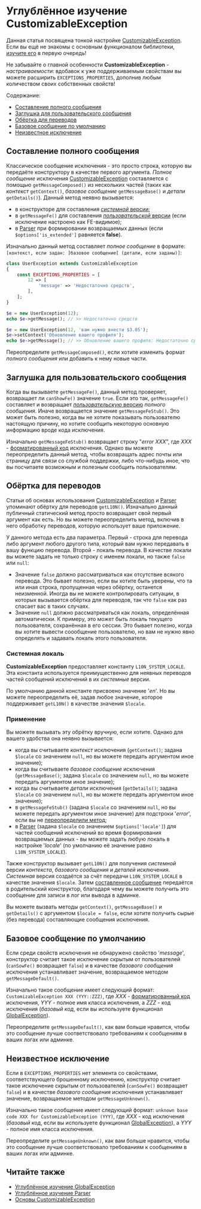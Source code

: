 # Углублённое изучение CustomizableException

Данная статья посвящена тонкой настройке [CustomizableException](../dummies/customizable-exception.md). Если вы ещё не
знакомы с основным функционалом библиотеки, [изучите его](../dummies/about.md) в первую очередь!

Не забывайте о главной особенности **CustomizableException** - _настраиваемости_: вдобавок к уже
поддерживаемым свойствам вы можете расширить `EXCEPTIONS_PROPERTIES`, дополнив любым количеством своих собственных
свойств!

Содержание:
- [Составление полного сообщения](#составление-полного-сообщения)
- [Заглушка для пользовательского сообщения](#заглушка-для-пользовательского-сообщения)
- [Обёртка для переводов](#обёртка-для-переводов)
- [Базовое сообщение по умолчанию](#базовое-сообщение-по-умолчанию)
- [Неизвестное исключение](#неизвестное-исключение)

## Составление полного сообщения

Классическое сообщение исключения - это просто строка, которую вы передаёте конструктору в качестве первого аргумента.
_Полное сообщение_ исключения [CustomizableException](../dummies/customizable-exception.md) составляется с помощью
`getMessageComposed()` из нескольких частей (таких как _контекст_ `getContext()`,
_базовое сообщение_ `getMessageBase()` и _детали_ `getDetails()`). Данный метод неявно вызывается:
- в конструкторе для составления [_системной_ версии](#обёртка-для-переводов);
- в `getMessageFe()` для составления [_пользовательской_ версии](#обёртка-для-переводов) (если исключение настроено
как FE-видимое);
- в [Parser](../dummies/parser.md#возвращаемые-данные) при формировании возвращаемых данных (если
`$options['is_extended']` равняется **false**).

Изначально данный метод составляет _полное сообщение_ в формате:
`[контекст, если задан: ]базовое сообщение[ (детали, если заданы)]`:

```php
class UserException extends CustomizableException
{
    const EXCEPTIONS_PROPERTIES = [
        12 => [
            'message' => 'Недостаточно средств',
        ],
    ];
}

$e = new UserException(12);
echo $e->getMessage(); // >> Недостаточно средств

$e = new UserException(12, 'вам нужно внести $3.05');
$e->setContext('Обновление вашего профиля');
echo $e->getMessage(); // >> Обновление вашего профиля: Недостаточно средств (вам нужно внести $3.05)
```

Переопределите `getMessageComposed()`, если хотите изменить формат _полного сообщения_ или добавить к нему новые части.

## Заглушка для пользовательского сообщения

Когда вы вызываете `getMessageFe()`, данный метод проверяет, возвращает ли `canShowFe()` значение `true`. Если это так,
`getMessageFe()` составляет и возвращает [_пользовательскую_ версию](#обёртка-для-переводов) _полного сообщения_. Иначе
возвращается значение `getMessageFeStub()`. Это может быть полезно, когда вы не хотите показывать пользователю
настоящую причину, но хотите сообщить некоторую основную информацию вроде кода исключения.

Изначально `getMessageFeStub()` возвращает строку "_error XXX_", где _XXX_ -
[форматированный код](global-exception.md#форматирование-глобальных-кодов) исключения. Однако вы можете переопределить
данный метод, чтобы возвращать адрес почты или страницу для связи со службой поддержки, либо что-нибудь иное, что вы
посчитаете возможным и полезным сообщить пользователям.

## Обёртка для переводов

Статьи об основах использования [CustomizableException](../dummies/customizable-exception.md#настройка) и
[Parser](../dummies/parser.md#возвращаемые-данные) упоминают обёртку для переводов `getL10N()`. Изначально данный
публичный статический метод просто возвращает свой первый аргумент как есть. Но вы можете переопределить метод,
включив в него обработку переводов, которую использует ваше приложение.

У данного метода есть два параметра. Первый - строка для перевода либо аргумент любого другого типа, который вам нужно
передавать в вашу функцию перевода. Второй - локаль перевода. В качестве локали вы можете задать не только строку
с именем локали, но также `false` или `null`:
- Значение `false` должно рассматриваться как отсутствие всякого перевода. Это бывает полезно, если вы хотите быть
уверены, что та или иная строка, пропущенная через обёртку, останется неизменной. Иногда вы не можете контролировать
ситуации, в которых вызывается обёртка для переводов, так что `false` как раз спасает вас в таких случаях.
- Значение `null` должно рассматриваться как локаль, определённая автоматически. К примеру, это может быть локаль
текущего пользователя, сохранённая в его сессии. Это бывает полезно, когда вы хотите вывести соообщение пользователю,
но вам не нужно явно определять и задавать локаль этого пользователя.

### Системная локаль

**CustomizableException** предоставляет константу `L10N_SYSTEM_LOCALE`. Эта константа используется преимущественно
для неявных переводов частей сообщений исключений в их _системные_ версии.

По умолчанию данной константе присвоено значение '_en_'. Но вы можете переопределить её, задав любое значение, которое
поддерживает `getL10N()` в качестве значения `$locale`.

### Применение

Вы можете вызывать эту обрётку вручную, если хотите. Однако для вашего удобства она неявно вызывается:
- когда вы считываете _контекст_ исключения (`getContext()`; задана `$locale` со значением `null`,
но вы можете передать аргументом иное значение);
- когда вы считываете _базовое сообщение_ исключения (`getMessageBase()`; задана `$locale` со значением `null`, но вы
можете передать аргументом иное значение);
- когда вы считываете _детали_ исключения (`getDetails()`; задана `$locale` со значением `null`, но вы можете передать
аргументом иное значение);
- в `getMessageFeStub()` (задана `$locale` со значением `null`, но вы можете передать аргументом иное значение)
для подстроки '_error_', если вы не [переопределили метод](#заглушка-для-пользовательского-сообщения);
- в [Parser](../dummies/parser.md#возвращаемые-данные) (задана `$locale` со значением `$options['locale']`) для частей
сообщений исключений во время формирования возвращаемых данных - вы можете задать любую локаль в настройке '_locale_'
(по умолчанию её значение равно `L10N_SYSTEM_LOCALE`).

Также конструктор вызывает `getL10N()` для получения _системной_ версии _контекста_, _базового сообщения_
и _деталей_ исключения. _Системная_ версия создаётся за счёт передачи `L10N_SYSTEM_LOCALE` в качестве
значения `$locale`. Затем [составленное сообщение](#составление-полного-сообщения) передаётся в родительский
конструктор, благодаря чему вы можете получить это сообщение для записи в лог или вывода в админке.

Вы можете вызвать методы `getContext()`, `getMessageBase()` и `getDetails()` с аргументом `$locale = false`,
если хотите получить сырые (без перевода) составляющие сообщения исключения.

## Базовое сообщение по умолчанию

Если среди свойств исключения не обнаружено свойство '_message_', конструктор считает такое исключение скрытым от
пользователей (`canSowFe()` возвращает `false`) и в качестве _базового сообщения_ исключения устанавливает значение,
возвращаемое методом `getMessageDefault()`.

Изначально такое сообщение имеет следующий формат: `CustomizableException XXX (YYY::ZZZ)`, где _XXX_ -
[форматированный код](global-exception.md#форматирование-глобальных-кодов) исключения, _YYY_ - полное имя класса
исключения, а _ZZZ_ - код исключения (_базовый код_, если вы используете функционал
[GlobalException](../dummies/global-exception.md#как-это-работает)).

Переопределите `getMessageDefault()`, как вам больше нравится, чтобы это сообщение лучше соответствовало требованиям
к сообщениям в ваших логах или админке.

## Неизвестное исключение

Если в `EXCEPTIONS_PROPERTIES` нет элемента со свойствами, соответствующего брошенному исключению, конструктор считает
такое исключение скрытым от пользователей (`canSowFe()` возвращает `false`) и в качестве _базового сообщения_
исключения устанавливает значение, возвращаемое методом `getMessageUnknown()`.

Изначально такое сообщение имеет следующий формат: `unknown base code XXX for CustomizableException (YYY)`, где _XXX_ -
код исключения (_базовый код_, если вы используете функционал
[GlobalException](../dummies/global-exception.md#как-это-работает)), а _YYY_ - полное имя класса исключения.

Переопределите `getMessageUnknown()`, как вам больше нравится, чтобы это сообщение лучше соответствовало требованиям
к сообщениям в ваших логах или админке.

## Читайте также

- [Углублённое изучение GlobalException](global-exception.md)
- [Углублённое изучение Parser](parser.md)
- [Основы CustomizableException](../dummies/customizable-exception.md)
